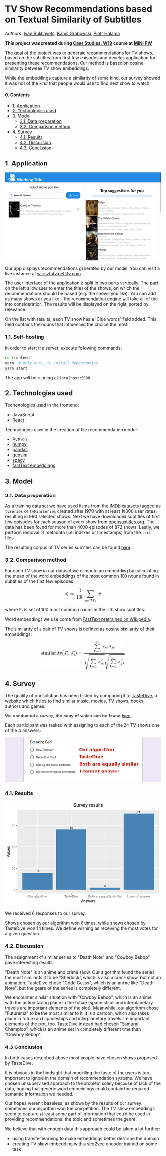 # TV Show Recommendations based on Textual Similarity of Subtitles

*Authors*: [Ivan Rukhavets](https://github.com/vanruch), [Kamil Grabowski](https://github.com/Kamig95), [Piotr Halama](https://github.com/ptrhlm)

**This project was created during [Case Studies, W19](https://github.com/pbiecek/CaseStudies2019W) course at [MiNI PW](https://ww4.mini.pw.edu.pl/)**

The goal of the project was to generate recommendations for TV shows, based on the subtitles from first few episodes and develop application for presenting these recommendations.
Our method is based on cosine similarity between TV show embeddings.

While the embeddings capture a similarity of some kind, our survey showed it was not of the kind that people would use to find next show to watch.

#### 0. Contents

  - [1. Application](#1-application)
  - [2. Technologies used](#2-technologies-used)
  - [3. Model](#3-model)
    - [3.1. Data preparation](#31-data-preparation)
    - [3.2. Comparison method](#32-comparison-method)
  - [4. Survey](#4-survey)
    - [4.1. Results](#41-results)
    - [4.2. Discussion](#42-discussion)
    - [4.3. Conclusion](#43-conclusion)

## 1. Application

![Screenshot of app's interface. Example shown: recommendations for Game of Thrones](./imgs/app_screenshot.png)

Our app displays recommendations generated by our model.
You can visit a live instance at [warsztaty.netlify.com](https://warsztaty.netlify.com).

The user interface of the application is split in two parts vertically.
The part on the left allow user to enter the titles of the shows, on which the recommendations should be based (e.g. the shows you like).
You can add as many shows as you like - the recommendation engine will take all of the into consideration.
The results will be displayed on the right, sorted by relevance.

On the list with results, each TV show has a 'Clue words' field added.
This field contains the nouns that influenced the choice the most.

### 1.1. Self-hosting

In order to start the server, execute following commands:

```bash
cd frontend
yarn  # only once, to install dependencies
yarn start
```

The app will be running at `localhost:3000`

## 2. Technologies used

Techonologies used in the frontend:
  - JavaScript
  - [React](https://reactjs.org/)

Technologies used in the creation of the recommendation model:
  - Python
  - [numpy](http://www.numpy.org/)
  - [pandas](https://pandas.pydata.org/)
  - [gensim](https://radimrehurek.com/gensim/)
  - [spacy](https://spacy.io/)
  - [fastText embeddings](https://fasttext.cc/)

## 3. Model

### 3.1. Data preparation

As a training data set we have used items from the [IMDb datasets](https://datasets.imdbws.com/) tagged as `tvSeries` or `tvMiniSeries`  created after 1970 with at least 10000 user rates, resulting in 990 selected shows.
Next we have downloaded subtitles of first few episodes for each season of every show from [opensubtitles.org](opensubtitles.org).
The data has been found for more than 4000 episodes of 872 shows.
Lastly, we perform removal of metadata (i.e. indexes or timestamps) from the `.srt` files.

The resulting corpus of TV series subtitles can be found [here](https://drive.google.com/open?id=1EydDpkS8LuP_vjp7g1A6hEa08ezL7Jf7).

### 3.2. Comparison method
For each TV show in our dataset we compute an embedding by calculating the mean of the word embeddings of the most common 100 nouns found in subtitles of the first few episodes.

<p align="center">
  <img src="./imgs/eq1.png" alt="Show embedding"/>
</p>

<!--
\[\vec{s_i} = \frac{1}{100}\sum\limits_{w \in W_i} \vec{w}\]
-->

where ![W_i](./imgs/W_i.png) is set of 100 most common nouns in the i-th show subtitles.

Word embeddings we use come from [FastText pretrained on Wikipedia](https://fasttext.cc/docs/en/english-vectors.html).

The similarity of a pair of TV shows is defined as cosine similarity of their embeddings:

<p align="center">
  <img src="./imgs/eq2.png" alt="Cosine similarity"/>
</p>

<!--
\[\text{similarity}(\vec{s_i}, \vec{s_j}) = \frac{\sum\limits_{k=1}^{n} s_{ik}s_{jk}}{\sqrt{\sum\limits_{k=1}^{n} s_{ik}^2}\sqrt{\sum\limits_{k=1}^{n}s_{jk}^2}}\]
-->

## 4. Survey

The quality of our solution has been tested by comparing it to [TasteDive](https://tastedive.com/), a website which helps to find similar music, movies, TV shows, books, authors and games.

We conducted a survey, the copy of which can be found [here](https://goo.gl/forms/tHUYKyld723O0ptw1).

Each participant was tasked with assigning to each of the 24 TV shows one of the 4 answers:

<p align="center">
  <img src="./imgs/survey_question_annotated.png" alt="Example of urvey question"/>
</p>

### 4.1. Results
<p align="center">
  <img src="./imgs/survey_results.png" alt="Survey results"/>
</p>
<!---
Shows chosen by our algorithm have been selected 16 times, shows chosen by TasteDive have been selected 56 times, answer "Both are equally similar" has been chosen only 2 times and answer "I can not tell" has been chosen 71 times.
-->

We received 6 responses to our survey.

Shows chosen by our algorithm won 6 times, while shows chosen by TasteDive won 14 times.
We define winning as receiving the most votes for a given question.

### 4.2. Discussion

The assignment of similar series to "Death Note" and "Cowboy Bebop" gave interesting results.

"Death Note" is an anime and crime show. Our algorithm found the series the most similar to it to be "Sherlock", which is also a crime show, but not an animation.
TasteDive chose "Code Geass", which is an anime like "Death Note", but the genre of the series is completely different.

We encounter similar situation with "Cowboy Bebop", which is an anime with the action taking place in the future (space ships and interplanetary travels are important elements of the plot).
Meanwhile, our algorithm chose "Futurama" to be the most similar to it.
It is a cartoon, which also takes place in future and spaceships and interplanetary travels are important elements of the plot, too. 
TasteDive instead had chosen "Samurai Champloo", which is an anime set in completely different time than "Cowboy Bebop".

### 4.3 Conclusion
In both cases described above most people have chosen shows proposed by TasteDive.

It is obvious in the hindsight that modelling the taste of the users is too important to ignore in the domain of recommendation systems.
We have chosen unsupervised approach to the problem solely because of lack of the data, hoping that generic word embeddings could contain the required semantic information we needed.

Our hopes weren't baseless, as shown by the results of our survey: sometimes our algorithm won the competition.
The TV show embeddings seem to capture at least some part of information that could be used in providing recommendations: the topic and sometimes the genre.

We believe that with enough data this approach could be taken a lot further: 
  - using transfer learning to make embeddings better describe the domain
  - creating TV show embedding with a seq2vec encoder trained on some task
